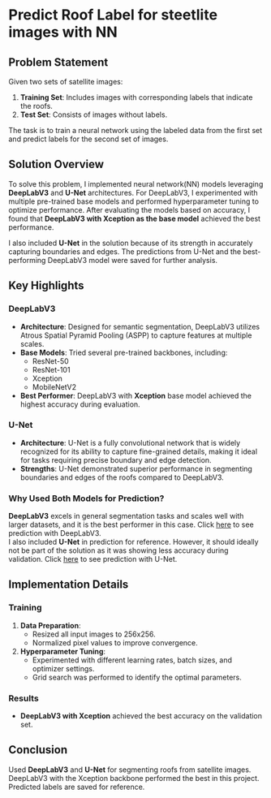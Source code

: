 # Predict Roof Label for steetlite images with NN

## Problem Statement
Given two sets of satellite images:
1. **Training Set**: Includes images with corresponding labels that indicate the roofs.
2. **Test Set**: Consists of images without labels.

The task is to train a neural network using the labeled data from the first set and predict labels for the second set of images.

## Solution Overview
To solve this problem, I implemented neural network(NN) models leveraging **DeepLabV3** and **U-Net** architectures. For DeepLabV3, I experimented with multiple pre-trained base models and performed hyperparameter tuning to optimize performance. After evaluating the models based on accuracy, I found that **DeepLabV3 with Xception as the base model** achieved the best performance.

I also included **U-Net** in the solution because of its strength in accurately capturing boundaries and edges. The predictions from U-Net and the best-performing DeepLabV3 model were saved for further analysis.

## Key Highlights
### DeepLabV3
- **Architecture**: Designed for semantic segmentation, DeepLabV3 utilizes Atrous Spatial Pyramid Pooling (ASPP) to capture features at multiple scales.
- **Base Models**: Tried several pre-trained backbones, including:
  - ResNet-50
  - ResNet-101
  - Xception
  - MobileNetV2
- **Best Performer**: DeepLabV3 with **Xception** base model achieved the highest accuracy during evaluation.

### U-Net
- **Architecture**: U-Net is a fully convolutional network that is widely recognized for its ability to capture fine-grained details, making it ideal for tasks requiring precise boundary and edge detection.
- **Strengths**: U-Net demonstrated superior performance in segmenting boundaries and edges of the roofs compared to DeepLabV3.

### Why Used Both Models for Prediction?
**DeepLabV3** excels in general segmentation tasks and scales well with larger datasets, and it is the best performer in this case. Click [here](./dataset/prediction/deeplabv3) to see prediction with DeepLabV3.<br>I also included **U-Net** in prediction for reference. However, it should ideally not be part of the solution as it was showing less accuracy during validation. Click [here](./dataset/prediction/unet) to see prediction with U-Net.

## Implementation Details
### Training
1. **Data Preparation**:
   - Resized all input images to 256x256.
   - Normalized pixel values to improve convergence.
2. **Hyperparameter Tuning**:
   - Experimented with different learning rates, batch sizes, and optimizer settings.
   - Grid search was performed to identify the optimal parameters.

### Results
- **DeepLabV3 with Xception** achieved the best accuracy on the validation set.

## Conclusion
Used **DeepLabV3** and **U-Net** for segmenting roofs from satellite images. DeepLabV3 with the Xception backbone performed the best in this project. Predicted labels are saved for reference.
